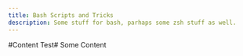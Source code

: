 ```yaml
---
title: Bash Scripts and Tricks
description: Some stuff for bash, parhaps some zsh stuff as well.
---
```


#Content Test#
Some Content
